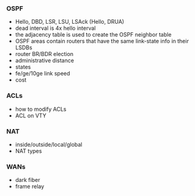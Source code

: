 ### OSPF
- Hello, DBD, LSR, LSU, LSAck (Hello, DRUA)
- dead interval is 4x hello interval
- the adjacency table is used to create the OSPF neighbor table
- OSPF areas contain routers that have the same link-state info in their LSDBs
- router BR/BDR election
- administrative distance
- states
- fe/ge/10ge link speed
- cost
### ACLs
- how to modify ACLs
- ACL on VTY
### NAT
- inside/outside/local/global
- NAT types
### WANs
- dark fiber
- frame relay